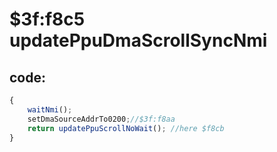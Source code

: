 ﻿
# $3f:f8c5 updatePpuDmaScrollSyncNmi


## code:
```js
{
	waitNmi();
	setDmaSourceAddrTo0200;//$3f:f8aa
	return updatePpuScrollNoWait();	//here $f8cb
}
```



